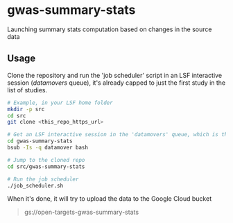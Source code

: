 # gwas-summary-stats

Launching summary stats computation based on changes in the source data

## Usage

Clone the repository and run the 'job scheduler' script in an LSF interactive session (_datamovers_ queue), it's already capped to just the first study in the list of studies.

```bash
# Example, in your LSF home folder
mkdir -p src
cd src
git clone <this_repo_https_url>

# Get an LSF interactive session in the 'datamovers' queue, which is the one that has access to the FTP filesystem
cd gwas-summary-stats
bsub -Is -q datamover bash

# Jump to the cloned repo
cd src/gwas-summary-stats

# Run the job scheduler
./job_scheduler.sh
```

When it's done, it will try to upload the data to the Google Cloud bucket
> gs://open-targets-gwas-summary-stats
